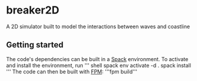 # breaker2D
A 2D simulator built to model the interactions between waves and coastline

## Getting started
The code's dependencies can be built in a [Spack](https://github.com/spack/spack) environment. To activate and install the environment, run 
''' shell
spack env activate -d .
spack install
'''
The code can then be built with [FPM](https://github.com/fortran-lang/fpm): '''fpm build'''
